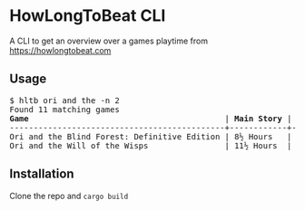 # HowLongToBeat CLI

A CLI to get an overview over a games playtime from https://howlongtobeat.com

## Usage
<pre>
$ hltb ori and the -n 2
Found 11 matching games
<b>Game</b>                                         | <b>Main Story</b> | <b>Main+Extra</b> | <b>Completionist</b> 
---------------------------------------------+------------+------------+---------------
Ori and the Blind Forest: Definitive Edition | 8½ Hours   | 11 Hours   | 12 Hours 
Ori and the Will of the Wisps                | 11½ Hours  | 14½ Hours  | 17½ Hours
</pre>

## Installation
Clone the repo and `cargo build`